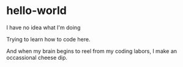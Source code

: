 # hello-world
I have no idea what I'm doing

Trying to learn how to code here.

And when my brain begins to reel from my coding labors, I make an occassional cheese dip.
